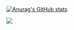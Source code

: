 [![Anurag's GitHub stats](https://github-readme-stats.vercel.app/api?username=sovtec)](https://github.com/anuraghazra/github-readme-stats)

<a href="https://github.com/sovtec/github-readme-stats">
  <img align="center" src="https://github-readme-stats.vercel.app/api/pin/?username=sovtec&repo=github-readme-stats" />
</a>
<!--
**sovtec/sovtec** is a ✨ _special_ ✨ repository because its `README.md` (this file) appears on your GitHub profile.

Here are some ideas to get you started:

- 🔭 I’m currently working on ...
- 🌱 I’m currently learning ...
- 👯 I’m looking to collaborate on ...
- 🤔 I’m looking for help with ...
- 💬 Ask me about ...
- 📫 How to reach me: ...
- 😄 Pronouns: ...
- ⚡ Fun fact: ...
  -->
